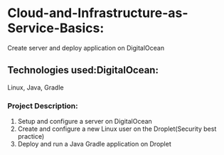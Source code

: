 # Cloud-and-Infrastructure-as-Service-Basics:
Create server and deploy application on DigitalOcean
## Technologies used:DigitalOcean: 
Linux, Java, Gradle
### Project Description:
1. Setup and configure a server on DigitalOcean
2. Create and configure a new Linux user on the Droplet(Security best practice)
3. Deploy and run a Java Gradle application on Droplet
